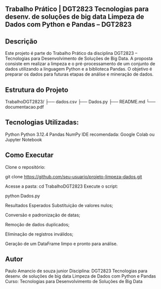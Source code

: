 Trabalho Prático | DGT2823 Tecnologias para desenv. de soluções de big data Limpeza de Dados com Python e Pandas – DGT2823
-------------------------------------------
Descrição
---------
Este projeto é parte do Trabalho Prático da disciplina DGT2823 – Tecnologias para Desenvolvimento de Soluções de Big Data. A proposta consiste em realizar a limpeza e o pré-processamento de um conjunto de dados utilizando a linguagem Python e a biblioteca Pandas. O objetivo é preparar os dados para futuras etapas de análise e mineração de dados.

Estrutura do Projeto
--------------------
TrabalhoDGT2823/
├── dados.csv
├── Dados.py
├── README.md
└── documentacao.pdf

Tecnologias Utilizadas:
-----------------------
Python Python 3.12.4
Pandas
NumPy
IDE recomendada: Google Colab ou Jupyter Notebook

Como Executar
-------------
Clone o repositório:
   
git clone https://github.com/seu-usuario/projeto-limpeza-dados.git

Acesse a pasta:
cd TrabalhoDGT2823
Execute o script:


python Dados.py

Resultados Esperados
Substituição de valores nulos;

Conversão e padronização de datas;

Remoção de dados duplicados;

Eliminação de registros inválidos;

Geração de um DataFrame limpo e pronto para análise.

Autor
-----
Paulo Amancio de souza junior
Disciplina: DGT2823 Tecnologias para desenv. de soluções de big data Limpeza de Dados com Python e Pandas
Curso: Tecnologias para Desenvolvimento de Soluções de Big Data
